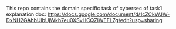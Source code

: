 This repo contains the domain specific task of cybersec of task1
explanation doc: https://docs.google.com/document/d/1cZCkWJW-DxNH2GAhbUlbUjWkh7eu0XSvHCQZlWEFL7g/edit?usp=sharing
